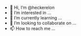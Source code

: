 - 👋 Hi, I’m @heckerelon
- 👀 I’m interested in ...
- 🌱 I’m currently learning ...
- 💞️ I’m looking to collaborate on ...
- 📫 How to reach me ...

<!---
heckerelon/heckerelon is a ✨ special ✨ repository because its `README.md` (this file) appears on your GitHub profile.
You can click the Preview link to take a look at your changes.
--->
